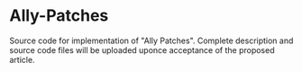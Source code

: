 # Ally-Patches
Source code for implementation of "Ally Patches".
Complete description and source code files will be uploaded uponce acceptance of the proposed article.
